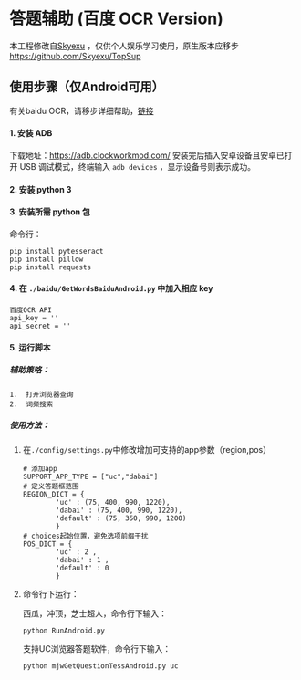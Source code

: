 # 答题辅助 (百度 OCR Version)

本工程修改自[Skyexu](https://github.com/Skyexu) ，仅供个人娱乐学习使用，原生版本应移步 https://github.com/Skyexu/TopSup 

## 使用步骤（仅Android可用）

有关baidu OCR，请移步详细帮助，[链接](/baiduApiVersion)

#### 1. 安装 ADB

下载地址：https://adb.clockworkmod.com/
安装完后插入安卓设备且安卓已打开 USB 调试模式，终端输入 `adb devices` ，显示设备号则表示成功。
#### 2. 安装 python 3
#### 3. 安装所需 python 包

命令行：
```
pip install pytesseract
pip install pillow  
pip install requests
```
#### 4. 在 `./baidu/GetWordsBaiduAndroid.py` 中加入相应 key

```
百度OCR API
api_key = ''
api_secret = ''
```

#### 5. 运行脚本

##### 辅助策咯：

   	1.  打开浏览器查询
   	2.  词频搜索

##### 使用方法：

1. 在`./config/settings.py`中修改增加可支持的app参数（region,pos）

   ```
   # 添加app
   SUPPORT_APP_TYPE = ["uc","dabai"]
   # 定义答题框范围
   REGION_DICT = {
           'uc' : (75, 400, 990, 1220),
           'dabai' : (75, 400, 990, 1220),
           'default' : (75, 350, 990, 1200)
           }
   # choices起始位置，避免选项前缀干扰
   POS_DICT = {
           'uc' : 2 ,
           'dabai' : 1 ,
           'default' : 0
           }
   ```

2. 命令行下运行：

   西瓜，冲顶，芝士超人，命令行下输入：

   ```
   python RunAndroid.py
   ```

   支持UC浏览器答题软件，命令行下输入：

   ```
   python mjwGetQuestionTessAndroid.py uc
   ```